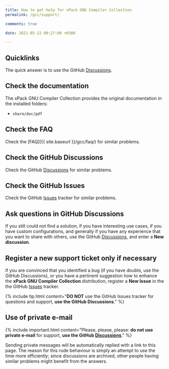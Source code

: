 ```yaml
---
title: How to get help for xPack GNU Compiler Collection
permalink: /gcc/support/

comments: true

date: 2021-05-22 00:27:00 +0300

---
```


## Quicklinks

The quick answer is to use the
GitHub [Discussions](https://github.com/xpack-dev-tools/gcc-xpack/discussions/).

## Check the documentation

The xPack GNU Compiler Collection provides the original documentation in the
installed folders:

- `share/doc/pdf`

## Check the FAQ

Check the [FAQ]({{ site.baseurl }}/gcc/faq/)
for similar problems.

## Check the GitHub Discussions

Check the GitHub [Discussions](https://github.com/xpack-dev-tools/gcc-xpack/discussions/) for
similar problems.

## Check the GitHub Issues

Check the
GitHub [Issues](https://github.com/xpack-dev-tools/gcc-xpack/issues/)
tracker for similar problems.

## Ask questions in GitHub Discussions

If you still could not find a solution, if you have interesting use
cases, if you have custom configurations, and generally if you have
any experience that you want to share with others, use the
GitHub [Discussions](https://github.com/xpack-dev-tools/gcc-xpack/discussions/),
and enter a **New discussion**.

## Register a new support ticket only if necessary

If you are convinced that you identified a bug (if you have doubts,
use the GitHub Discussions),
or you have a pertinent suggestion how to enhance the **xPack GNU Compiler Collection**
distribution, register a **New Issue** in the the
GitHub [Issues](https://github.com/xpack-dev-tools/gcc-xpack/issues/)
tracker.

{% include tip.html content="**DO NOT** use the GitHub Issues tracker
for questions and support, **use the GitHub Discussions**." %}

## Use of private e-mail

{% include important.html content="Please, please, please: **do not use
private e-mail** for support, **use the
GitHub [Discussions](https://github.com/xpack-dev-tools/gcc-xpack/discussions/)**." %}

Sending private messages will be automatically replied with
a link to this page.
The reason for this rude behaviour is simply an attempt to use
the time more efficiently; since discussions are archived, other people
having similar problems might benefit from the answers.
